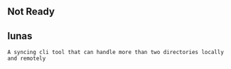 ## Not Ready

## lunas

    A syncing cli tool that can handle more than two directories locally and remotely
